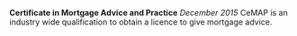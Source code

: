 __Certificate in Mortgage Advice and Practice__
_December 2015_ 
CeMAP is an industry wide qualification to obtain a licence to give mortgage advice.

